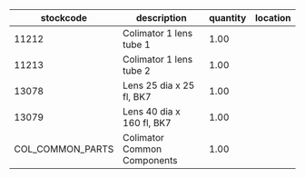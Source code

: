 |stockcode|description|quantity|location|
|---------|-----------|--------|--------|
|11212|Colimator 1 lens tube 1|1.00||
|11213|Colimator 1 lens tube 2|1.00||
|13078|Lens 25 dia x 25 fl, BK7|1.00||
|13079|Lens 40 dia x 160 fl, BK7|1.00||
|COL_COMMON_PARTS|Colimator Common Components|1.00||
